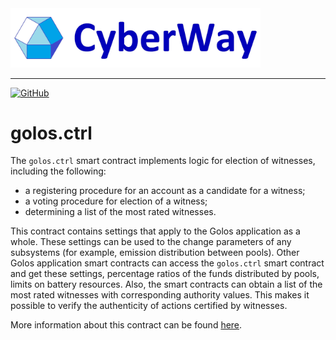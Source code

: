 <img width="400" src="../docs/logo.jpg" />  

***  
[![GitHub](https://img.shields.io/github/license/cyberway/cyberway.contracts.svg)](https://github.com/cyberway/cyberway.contracts/blob/master/LICENSE)

# golos.ctrl

The `golos.ctrl` smart contract implements logic for election of witnesses, including the following:
  * a registering procedure for an account as a candidate for a witness;
  * a voting procedure for election of a witness;
  * determining a list of the most rated witnesses.  

This contract contains settings that apply to the Golos application as a whole. These settings can be used to the change parameters of any subsystems (for example, emission distribution between pools). Other Golos application smart contracts can access the `golos.ctrl` smart contract and get these settings, percentage ratios of the funds distributed by pools, limits on battery resources. Also, the smart contracts can obtain a list of the most rated witnesses with corresponding authority values. This makes it possible to verify the authenticity of actions certified by witnesses.  

More information about this contract can be found [here](https://cyberway.gitbook.io/en/devportal/application_contracts/golos_contracts/golos.ctrl_contract).


